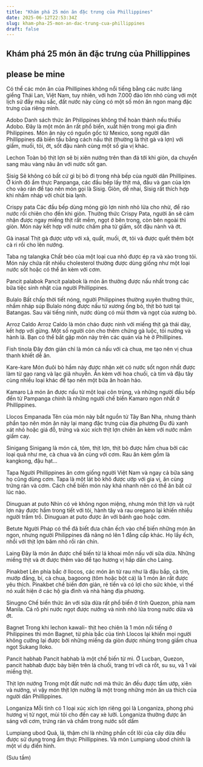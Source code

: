 ```yaml
---
title: "Khám phá 25 món ăn đặc trưng của Phillippines"
date: 2025-06-12T22:53:34Z
slug: kham-pha-25-mon-an-dac-trung-cua-phillippines
draft: false
---
```


## Khám phá 25 món ăn đặc trưng của Phillippines

## please be mine

Có thể các món ăn của Phillipines không nổi tiếng bằng các nước láng giềng Thái Lan, Việt Nam, tuy nhiên, với hơn 7.000 đảo lớn nhỏ cùng với một lịch sử đầy màu sắc, đất nước này cũng có một số món ăn ngon mang đặc trưng của riêng mình.
 
Adobo
Danh sách thức ăn Philippines không thể hoàn thành nếu thiếu Adobo. Đây là một món ăn rất phổ biến, xuất hiện trong mọi gia đình Philippines. Món ăn này có nguồn gốc từ Mexico, song người dân Phillippines đã biến tấu bằng cách nấu thịt (thường là thịt gà và lợn) với giấm, muối, tỏi, ớt, sốt đậu nành cùng một số gia vị khác.
 
Lechon
Toàn bộ thịt lợn sẽ bị xiên nướng trên than đá tới khi giòn, da chuyển sang màu vàng nâu ăn với nước sốt gan.
 
Sisig
Sẽ không có bất cứ gì bị bỏ đi trong nhà bếp của người dân Phillipines. Ở kinh đô ẩm thực Panpanga, các đầu bếp lấy thịt má, đầu và gan của lợn cho vào rán để tạo nên món gọi là Sisig. Giòn, dễ nhai, Sisig rất thích hợp khi nhấm nháp với chút bia lạnh.
 
Crispy pata
Các đầu bếp dùng móng giò lợn ninh nhỏ lửa cho nhừ, để ráo nước rồi chiên cho đến khi giòn. Thưởng thức Crispy Pata, người ăn sẽ cảm nhận được ngay miếng thịt rất mềm, ngọt ở bên trong, còn bên ngoài thì giòn. Món này kết hợp với nước chấm pha từ giấm, sốt đậu nành và ớt.
 
Gà inasal
 Thịt gà được ướp với xả, quất, muối, ớt, tỏi và được quết thêm bột cà ri rồi cho lên nướng.
 
Taba ng talangka
Chất béo của một loại cua nhỏ được ép ra và xào trong tỏi. Món này chứa rất nhiều cholesterol thường được dùng giống như một loại nước sốt hoặc có thể ăn kèm với cơm.
 
Pancit palabok
Pancit palabok là món ăn thường được nấu nhất trong các bữa tiệc sinh nhật của người Phillippines.
 
Bulalo
Bất chấp thời tiết nóng, người Philippines thường xuyên thưởng thức, nhấm nháp súp Bulalo nóng được nấu từ xương ống bò, thịt bò tươi tại Batangas. Sau vài tiếng ninh, nước dùng có mùi thơm và ngọt của xương bò.
 
Arroz Caldo
Arroz Caldo là món cháo được ninh với miếng thịt gà thái dày, kết hợp với gừng. Một số người còn cho thêm chứng gà luộc, tỏi nướng và hành lá. Bạn có thể bắt gặp món này trên các quán vỉa hè ở Phillipines. 
 
Fish tinola
Đây đơn giản chỉ là món cá nấu với cà chua, me tạo nên vị chua thanh khiết dễ ăn.
 
Kare-kare
Món đuôi bò hầm này được nhận xét có nước sốt ngon nhất được làm từ gạo rang và lạc giã nhuyễn. Ăn kèm với hoa chuối, cà tím và đậu tây cùng nhiều loại khác để tạo nên một bữa ăn hoàn hảo.
 
Kamaro
 Là món ăn được nấu từ một loại côn trùng, và những người đầu bếp đến từ Pampanga chính là những người chế biến Kamaro ngon nhất ở Phillippines.
 
Llocos Empanada
Tên của món này bắt nguồn từ Tây Ban Nha, nhưng thành phần tạo nên món ăn này lại mang đặc trưng của địa phương Đu đủ xanh xát nhỏ hoặc giá đỗ, trứng và xúc xích thịt lợn chiên ăn kèm với nước mắm giấm cay.  
 
Sinigang
Sinigang là món cá, tôm, thịt lợn, thịt bò được hầm chua bởi các loại quả như me, cà chua và ăn cùng với cơm. Rau ăn kèm gồm là kangkong, đậu hạt...
 
Tapa
Người Phillippines ăn cơm giống người Việt Nam và ngay cả bữa sáng họ cũng dùng cơm. Tapa là một lát bò khô được ướp với gia vị, ăn cùng trứng rán và cơm. Cách chế biến món này khá nhanh nên có thể ăn bất cứ lúc nào.
 
Dinuguan at puto
Nhìn có vẻ không ngon miệng, nhưng món thịt lợn và ruột lợn này được hầm trong tiết với tỏi, hành tây và rau oregano lại khiến nhiều người trầm trồ. Dinuguan at puto được ăn với bánh gạo hoặc cơm.
 
Betute
Người Pháp có thể đã biết đưa chân ếch vào chế biến những món ăn ngon, nhưng người Philippines đã nâng nó lên 1 đẳng cấp khác. Họ lấy ếch, nhồi với thịt lợn băm nhỏ rồi rán chín.
 
Laing
Đây là món ăn được chế biến từ lá khoai môn nấu với sữa dừa. Những miếng thịt và ớt được thêm vào để tạo hương vị hấp dấn cho Laing.
 
Pinakbet
 Lên phía bắc ở llocos, các món ăn từ rau như là đậu bắp, cà tím, mướp đắng, bí, cà chua, bagoong (tôm hoặc bột cá) là 1 món ăn rất được yêu thích. Pinakbet chế biến đơn giản, rẻ tiền và có lợi cho sức khỏe, vì thế nó xuất hiện ở các hộ gia đình và nhà hàng địa phương.
 
Sinugno
Chế biến thức ăn với sữa dừa rất phổ biến ở tỉnh Quezon, phía nam Manila. Cá rô phi nước ngọt được nướng và ninh nhỏ lửa trong nước dừa và ớt.
 
Bagnet
Trong khi lechon kawali- thịt heo chiên là 1 món nổi tiếng ở Philippines thì món Bagnet, từ phía bắc của tỉnh Llocos lại khiến mọi người không cưỡng lại được bởi những miếng da giòn được nhúng trong giấm chua ngọt Sukang lloko.
 
Pancit habhab
Pancit habhab là một chế biến từ mì. Ở Lucban, Quezon, pancit habhab được bày biện trên lá chuối, trang trí với cà rốt, su su, và 1 vài miếng thịt.
 
Thịt lợn nướng
Trong một đất nước nơi mà thức ăn đều được tẩm ướp, xiên và nướng, vì vậy món thịt lợn nướng là một trong những món ăn ưa thích của người dân Phillippines.
 
Longaniza
Mỗi tỉnh có 1 loại xúc xích lợn riêng gọi là Longaniza, phong phú hương vị từ ngọt, mùi tỏi cho đến cay xè lưỡi. Longaniza thường được ăn sáng với cơm, trứng rán và chấm trong nước sốt dấm
 
Lumpiang ubod
Quả, lá, thậm chí là những phần cốt lõi của cây dừa đều được sử dụng trong ẩm thực Phillippines. Và món Lumpiang ubod chính là một ví dụ điển hình.
 
(Sưu tầm)